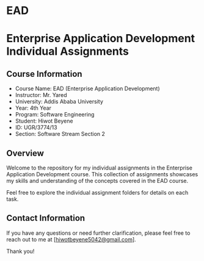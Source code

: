 # EAD
# Enterprise Application Development Individual Assignments

## Course Information
- Course Name: EAD (Enterprise Application Development)
- Instructor: Mr. Yared
- University: Addis Ababa University
- Year: 4th Year
- Program: Software Engineering
- Student: Hiwot Beyene
- ID: UGR/3774/13
- Section: Software Stream Section 2

## Overview

Welcome to the repository for my individual assignments in the Enterprise Application Development course. This collection of assignments showcases my skills and understanding of the concepts covered in the EAD course.

Feel free to explore the individual assignment folders for details on each task.

## Contact Information

If you have any questions or need further clarification, please feel free to reach out to me at [hiwotbeyene5042@gmail.com].

Thank you!